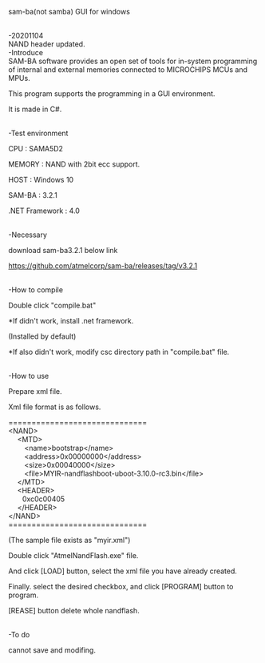 sam-ba(not samba) GUI for windows

<br>
-20201104<br>
NAND header updated.

<br>
-Introduce<br>
SAM-BA software provides an open set of tools for in-system programming of internal and external memories connected to MICROCHIPS MCUs and MPUs.

This program supports the programming in a GUI environment.

It is made in C#.

<br>
-Test environment<br>

CPU : SAMA5D2

MEMORY : NAND with 2bit ecc support.

HOST : Windows 10

SAM-BA : 3.2.1

.NET Framework : 4.0

<br>
-Necessary<br>
	
download sam-ba3.2.1 below link

https://github.com/atmelcorp/sam-ba/releases/tag/v3.2.1

<br>
-How to compile<br>
	
Double click "compile.bat"

*If didn't work, install .net framework.

(Installed by default)

*If also didn't work, modify csc directory path in "compile.bat" file.

<br>
-How to use<br>
	
Prepare xml file.

Xml file format is as follows.

==============================<br>
&#60;NAND&#62;<br>
&emsp;	&#60;MTD&#62;<br>
&emsp;&emsp;		&#60;name&#62;bootstrap&#60;/name&#62;<br>
&emsp;&emsp;		&#60;address&#62;0x00000000&#60;/address&#62;<br>
&emsp;&emsp;		&#60;size&#62;0x00040000&#60;/size&#62;<br>
&emsp;&emsp;		&#60;file&#62;MYIR-nandflashboot-uboot-3.10.0-rc3.bin&#60;/file&#62;<br>
&emsp;	&#60;/MTD&#62;<br>
&emsp;	&#60;HEADER&#62;<br>
&emsp;&emsp;0xc0c00405<br>
&emsp;	&#60;/HEADER&#62;<br>
&#60;/NAND&#62;<br>
==============================<br>

(The sample file exists as "myir.xml")

Double click "AtmelNandFlash.exe" file.

And click [LOAD] button, select the xml file you have already created.

Finally. select the desired checkbox, and click [PROGRAM] button to program.

[REASE] button delete whole nandflash.

<br>
-To do<br>
	
cannot save and modifing.
